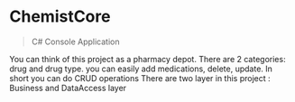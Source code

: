 # ChemistCore

> C# Console Application

You can think of this project as a pharmacy depot.
There are 2 categories: drug and drug type.
you can easily add medications, delete, update. In short you can do CRUD operations
There are two layer in this project : Business and DataAccess layer

